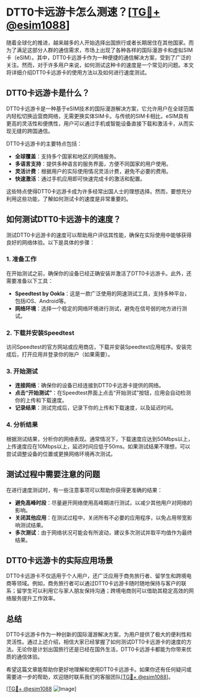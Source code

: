 # DTT0卡远游卡怎么测速？[[TG💪+ @esim1088](https://t.me/s/esim1088)]

随着全球化的推进，越来越多的人开始选择出国旅行或者长期居住在其他国家。而为了满足这部分人群的通信需求，市场上出现了各种各样的国际漫游卡和虚拟SIM卡（eSIM）。其中，DTT0卡远游卡作为一种便捷的通信解决方案，受到了广泛的关注。然而，对于许多用户来说，如何测试这种卡的速度是一个常见的问题。本文将详细介绍DTT0卡远游卡的使用方法以及如何进行速度测试。

## DTT0卡远游卡是什么？

DTT0卡远游卡是一种基于eSIM技术的国际漫游解决方案，它允许用户在全球范围内轻松切换运营商网络，无需更换实体SIM卡。与传统的SIM卡相比，eSIM具有更高的灵活性和便携性，用户可以通过手机或智能设备直接下载和激活卡，从而实现无缝的跨国通信。

DTT0卡远游卡的主要特点包括：

- **全球覆盖**：支持多个国家和地区的网络服务。
- **多语言支持**：提供多种语言的服务界面，方便不同国家的用户使用。
- **灵活计费**：根据用户的实际使用情况灵活计费，避免不必要的费用。
- **快速激活**：通过手机应用即可快速完成卡的激活和配置。

这些特点使得DTT0卡远游卡成为许多经常出国人士的理想选择。然而，要想充分利用这些功能，了解如何测试卡的速度是非常重要的。

## 如何测试DTT0卡远游卡的速度？

测试DTT0卡远游卡的速度可以帮助用户评估其性能，确保在实际使用中能够获得良好的网络体验。以下是具体的步骤：

### 1. 准备工作

在开始测试之前，确保你的设备已经正确安装并激活了DTT0卡远游卡。此外，还需要准备以下工具：

- **Speedtest by Ookla**：这是一款广泛使用的网速测试工具，支持多种平台，包括iOS、Android等。
- **网络环境**：选择一个稳定的网络环境进行测试，避免在信号弱的地方进行测试。

### 2. 下载并安装Speedtest

访问Speedtest的官方网站或应用商店，下载并安装Speedtest应用程序。安装完成后，打开应用并登录你的账户（如果需要）。

### 3. 开始测试

- **连接网络**：确保你的设备已经连接到DTT0卡远游卡提供的网络。
- **点击“开始测试”**：在Speedtest界面上点击“开始测试”按钮，应用会自动检测你的上传和下载速度。
- **记录结果**：测试完成后，记录下你的上传和下载速度，以及延迟时间。

### 4. 分析结果

根据测试结果，分析你的网络表现。通常情况下，下载速度应达到50Mbps以上，上传速度应在10Mbps以上，延迟时间应低于50ms。如果测试结果不理想，可以尝试调整设备的位置或更换网络环境再次测试。

## 测试过程中需要注意的问题

在进行速度测试时，有一些注意事项可以帮助你获得更准确的结果：

- **避免高峰时段**：尽量避开网络使用高峰期进行测试，以减少其他用户对网络的影响。
- **关闭其他应用**：在测试过程中，关闭所有不必要的应用程序，以免占用带宽影响测试结果。
- **多次测试**：由于网络状况可能会有所波动，建议多次测试并取平均值作为最终结果。

## DTT0卡远游卡的实际应用场景

DTT0卡远游卡不仅适用于个人用户，还广泛应用于商务旅行者、留学生和跨境电商等领域。例如，商务旅行者可以通过DTT0卡远游卡随时随地保持与客户的联系；留学生可以利用它与家人朋友保持沟通；跨境电商则可以借助其稳定高效的网络服务提升工作效率。

## 总结

DTT0卡远游卡作为一种创新的国际漫游解决方案，为用户提供了极大的便利性和灵活性。通过上述介绍，相信大家已经掌握了如何测试DTT0卡远游卡的速度的方法。无论你是计划出国旅行还是已经在国外生活，DTT0卡远游卡都能为你带来优质的通信体验。

希望这篇文章能帮助你更好地理解和使用DTT0卡远游卡。如果你还有任何疑问或需要进一步的帮助，欢迎随时联系我们的客服团队[[TG💪+ @esim1088](https://t.me/s/esim1088)]。

[[TG💪+ @esim1088](https://t.me/s/esim1088) ![Image](https://i.postimg.cc/4NQfJmqS/Snipaste-2025-05-13-00-14-12.png)]